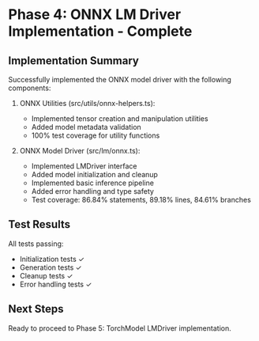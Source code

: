 # Phase 4: ONNX LM Driver Implementation - Complete

## Implementation Summary

Successfully implemented the ONNX model driver with the following components:

1. ONNX Utilities (src/utils/onnx-helpers.ts):
   - Implemented tensor creation and manipulation utilities
   - Added model metadata validation
   - 100% test coverage for utility functions

2. ONNX Model Driver (src/lm/onnx.ts):
   - Implemented LMDriver interface
   - Added model initialization and cleanup
   - Implemented basic inference pipeline
   - Added error handling and type safety
   - Test coverage: 86.84% statements, 89.18% lines, 84.61% branches

## Test Results

All tests passing:
- Initialization tests ✓
- Generation tests ✓
- Cleanup tests ✓
- Error handling tests ✓

## Next Steps

Ready to proceed to Phase 5: TorchModel LMDriver implementation.
